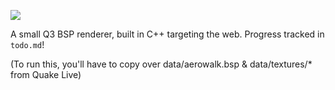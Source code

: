 ![](https://i.imgur.com/Cok9pCX.png)

A small Q3 BSP renderer, built in C++ targeting the web. Progress tracked in `todo.md`!

(To run this, you'll have to copy over data/aerowalk.bsp & data/textures/* from Quake Live)
